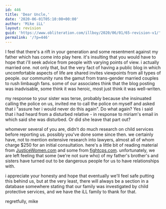 ```yaml
---
id: 446
title: 'Dear Uncle,'
date: '2020-06-01T05:10:00+00:00'
author: 'Mike iLL'
layout: revision
guid: 'https://www.obliteration.com/illboy/2020/06/01/65-revision-v1/'
permalink: '/?p=446'
---
```


I feel that there's a rift in your generation and some resentment against my father which has come into play here. it's insulting that you would have to hope that i'll seek advice from people with varying points of view. i actually married one. not only that, but the very fact of having a public blog in which uncomfortable aspects of life are shared invites viewpoints from all types of people. our community runs the gamut from trans-gender married couples to rush limbaugh fans. some of our associates think that the blog posting was inadvisable, some think it was heroic, most just think it was well-writen.

my response to your sister was terse, probably because she insinuated calling the police on us, invited me to call the police on myself and asked that i "assure her i would never do this again". Do what again? Yes i said that i had heard from a disturbed relative - in response to miriam's email in which said she was disturbed. Or did she leave that part out?

whomever several of you are, didn't do much research on child services before reporting us. possibly you've done some since then. we certainly have, not to mention extensive research into lawyers, almost all of whom charge $250 for an initial consultation. here's a little bit of reading material from <a title="Justice Women CPS article" href="http://www.justicewomen.com/tips_bewarechildprotectiveservices.html" target="_blank" rel="noopener noreferrer">JusticeWomen.com</a> and some from <a title="Fight CPS" href="http://www.fightcps.com" target="_blank" rel="noopener noreferrer">fightcps.com</a>. unfortunately, we are left feeling that some (we're not sure who) of my father's brother's and sisters have turned out to be dangerous people for us to have relationships with.

i appreciate your honesty and hope that eventually we'll feel safe putting this behind us, but at the very least, there will always be a section in a database somewhere stating that our family was investigated by child protective services, and we have the iLL family to thank for that.

regretfully,
mike